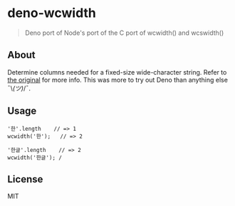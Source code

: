 # deno-wcwidth

> Deno port of Node's port of the C port of wcwidth() and wcswidth()

## About

Determine columns needed for a fixed-size wide-character string. Refer to [the original](https://github.com/timoxley/wcwidth) for more info. This was more to try out Deno than anything else  ¯\\_(ツ)_/¯.

## Usage

```
'한'.length    // => 1
wcwidth('한');   // => 2

'한글'.length    // => 2
wcwidth('한글'); /
```

## License

MIT
